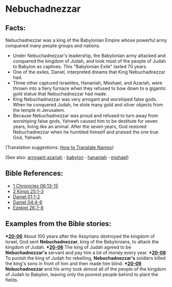 # Nebuchadnezzar #

## Facts: ##

Nebuchadnezzar was a king of the Babylonian Empire whose powerful army conquered many people groups and nations.

* Under Nebuchadnezzar's leadership, the Babylonian army attacked and conquered the kingdom of Judah, and took most of the people of Judah to Babylon as captives. This "Babylonian Exile" lasted 70 years.
* One of the exiles, Daniel, interpreted dreams that King Nebuchadnezzar had.
* Three other captured Israelites, Hananiah, Meshael, and Azariah, were thrown into a fiery furnace when they refused to bow down to a gigantic gold statue that Nebuchadnezzar had made.
* King Nebuchadnezzar was very arrogant and worshiped false gods. When he conquered Judah, he stole many gold and silver objects from the temple in Jerusalem.
* Because Nebuchadnezzar was proud and refused to turn away from worshiping false gods, Yahweh caused him to be destitute for seven years, living like an animal. After the seven years, God restored Nebuchadnezzar when he humbled himself and praised the one true God, Yahweh.

(Translation suggestions: [How to Translate Names](https://git.door43.org/Door43/en-ta-translate-vol1/src/master/content/translate_names.md))

(See also: [arrogant](../other/arrogant.md),[azariah](../other/azariah.md) **·** [babylon](../other/babylon.md) **·** [hananiah](../other/hananiah.md) **·** [mishael](../other/mishael.md))

## Bible References: ##

* [1 Chronicles 06:13-15](https://door43.org/en/bible/notes/1ch/06/13)
* [2 Kings 25:1-3](https://door43.org/en/bible/notes/2ki/25/01)
* [Daniel 01:1-2](https://door43.org/en/bible/notes/dan/01/01)
* [Daniel 04:4-6](https://door43.org/en/bible/notes/dan/04/04)
* [Ezekiel 26:7-8](https://door43.org/en/bible/notes/ezk/26/07)

## Examples from the Bible stories: ##

  __*[20-06](https://door43.org/en/obs/notes/frames/20-06)__ About 100 years after the Assyrians destroyed the kingdom of Israel, God sent __Nebuchadnezzar__, king of the Babylonians, to attack the kingdom of Judah.
  __*[20-06](https://door43.org/en/obs/notes/frames/20-06)__ The king of Judah agreed to be __Nebuchadnezzar's__ servant and pay him a lot of money every year.
  __*[20-08](https://door43.org/en/obs/notes/frames/20-08)__  To punish the king of Judah for rebelling, __Nebuchadnezzar's__ soldiers killed the king's sons in front of him and then made him blind.
  __*[20-09](https://door43.org/en/obs/notes/frames/20-09)__ __Nebuchadnezzar__ and his army took almost all of the people of the kingdom of Judah to Babylon, leaving only the poorest people behind to plant the fields.



